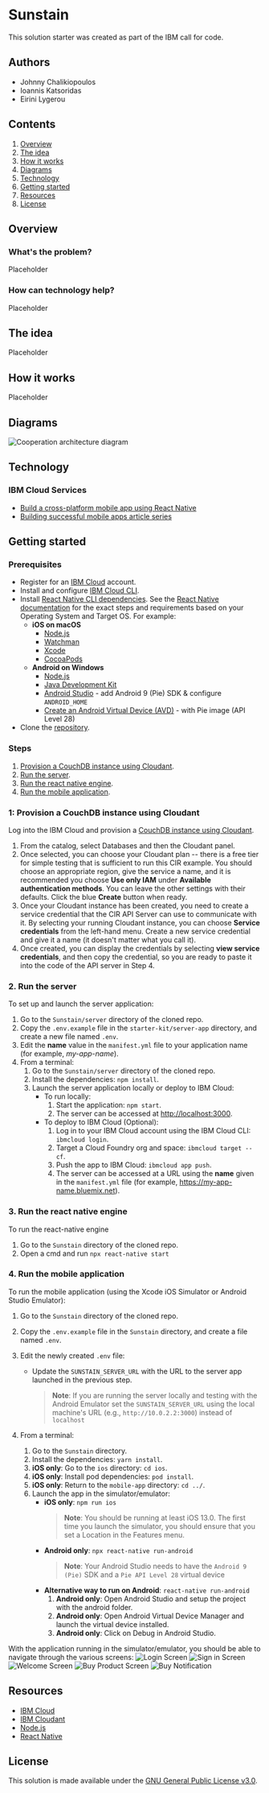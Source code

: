 # Sunstain

This solution starter was created as part of the IBM call for code.

## Authors

- Johnny Chalikiopoulos
- Ioannis Katsoridas
- Eirini Lygerou

## Contents

1. [Overview](#overview)
2. [The idea](#the-idea)
3. [How it works](#how-it-works)
4. [Diagrams](#diagrams)
5. [Technology](#technology)
6. [Getting started](#getting-started)
7. [Resources](#resources)
8. [License](#license)

## Overview

### What's the problem?

Placeholder

### How can technology help?

Placeholder

## The idea

Placeholder

## How it works

Placeholder

## Diagrams

![Cooperation architecture diagram](/images/ArchitectureDiagram.JPG)

## Technology

### IBM Cloud Services

- [Build a cross-platform mobile app using React Native](https://developer.ibm.com/technologies/mobile/patterns/build-a-cross-platform-mobile-app-to-search-company-news-and-gain-insights)
- [Building successful mobile apps article series](https://developer.ibm.com/series/building-successful-mobile-apps/)


## Getting started

### Prerequisites

- Register for an [IBM Cloud](https://www.ibm.com/account/reg/us-en/signup?formid=urx-42793&eventid=cfc-2020?cm_mmc=OSocial_Blog-_-Audience+Developer_Developer+Conversation-_-WW_WW-_-cfc-2020-ghub-starterkit-cooperation_ov75914&cm_mmca1=000039JL&cm_mmca2=10008917) account.
- Install and configure [IBM Cloud CLI](https://cloud.ibm.com/docs/cli?topic=cloud-cli-getting-started#overview).
- Install [React Native CLI dependencies](https://reactnative.dev/docs/getting-started.html). See the [React Native documentation](https://reactnative.dev/docs/environment-setup) for the exact steps and requirements based on your Operating System and Target OS. For example:
    - **iOS on macOS**
        - [Node.js](https://nodejs.org/en/)
        - [Watchman](https://facebook.github.io/watchman/docs/install)
        - [Xcode](https://itunes.apple.com/us/app/xcode/id497799835?mt=12)
        - [CocoaPods](https://guides.cocoapods.org/using/getting-started.html)
    - **Android on Windows**
        - [Node.js](https://nodejs.org/en/)
        - [Java Development Kit](https://www.oracle.com/java/technologies/javase-jdk8-downloads.html)
        - [Android Studio](https://developer.android.com/studio/index.html) - add Android 9 (Pie) SDK & configure `ANDROID_HOME`
        - [Create an Android Virtual Device (AVD)](https://developer.android.com/studio/run/managing-avds.html) - with Pie image (API Level 28)
- Clone the [repository](https://github.com/irinil/Sunstain.git).

### Steps

1. [Provision a CouchDB instance using Cloudant](#1-Provision-a-CouchDB-instance-using-Cloudant).
1. [Run the server](#2-run-the-server).
1. [Run the react native engine](#3-run-the-react-native-egine).
1. [Run the mobile application](#4-run-the-mobile-application).

### 1: Provision a CouchDB instance using Cloudant

Log into the IBM Cloud and provision a [CouchDB instance using Cloudant](https://www.ibm.com/cloud/cloudant).

1. From the catalog, select Databases and then the Cloudant panel.
1. Once selected, you can choose your Cloudant plan -- there is a free tier for simple testing that is sufficient to run this CIR example. You should choose an appropriate region, give the service a name, and it is recommended you choose **Use only IAM** under **Available authentication methods**. You can leave the other settings with their defaults. Click the blue **Create** button when ready.
1. Once your Cloudant instance has been created, you need to create a service credential that the CIR API Server can use to communicate with it. By selecting your running Cloudant instance, you can choose **Service credentials** from the left-hand menu. Create a new service credential and give it a name (it doesn't matter what you call it).
1. Once created, you can display the credentials by selecting **view service credentials**, and then copy the credential, so you are ready to paste it into the code of the API server in Step 4.


### 2. Run the server

To set up and launch the server application:

1. Go to the `Sunstain/server` directory of the cloned repo.
1. Copy the `.env.example` file in the `starter-kit/server-app` directory, and create a new file named `.env`.
1. Edit the **name** value in the `manifest.yml` file to your application name (for example, _my-app-name_).
1. From a terminal:
    1. Go to the `Sunstain/server` directory of the cloned repo.
    1. Install the dependencies: `npm install`.
    1. Launch the server application locally or deploy to IBM Cloud:
        - To run locally:
            1. Start the application: `npm start`.
            1. The server can be accessed at <http://localhost:3000>.
        - To deploy to IBM Cloud (Optional):
            1. Log in to your IBM Cloud account using the IBM Cloud CLI: `ibmcloud login`.
            1. Target a Cloud Foundry org and space: `ibmcloud target --cf`.
            1. Push the app to IBM Cloud: `ibmcloud app push`.
            1. The server can be accessed at a URL using the **name** given in the `manifest.yml` file (for example,  <https://my-app-name.bluemix.net>).
			
### 3. Run the react native engine
To run the react-native engine 

1. Go to the `Sunstain` directory of the cloned repo.
1. Open a cmd and run `npx react-native start` 

### 4. Run the mobile application

To run the mobile application (using the Xcode iOS Simulator or Android Studio Emulator):

1. Go to the `Sunstain` directory of the cloned repo.
1. Copy the `.env.example` file in the `Sunstain` directory, and create a file named `.env`.
1. Edit the newly created `.env` file:
    - Update the `SUNSTAIN_SERVER_URL` with the URL to the server app launched in the previous step.
        > **Note**: If you are running the server locally and testing with the Android Emulator set the `SUNSTAIN_SERVER_URL` using the local machine's URL (e.g., `http://10.0.2.2:3000`) instead of `localhost`
   
1. From a terminal:
    1. Go to the `Sunstain` directory.
    1. Install the dependencies: `yarn install`.
    1. **iOS only**: Go to the `ios` directory: `cd ios`.
    1. **iOS only**: Install pod dependencies: `pod install`.
    1. **iOS only**: Return to the `mobile-app` directory: `cd ../`.
    1. Launch the app in the simulator/emulator:
        - **iOS only**: `npm run ios`
            > **Note**: You should be running at least iOS 13.0. The first time you launch the simulator, you should ensure that you set a Location in the Features menu.
        - **Android only**: `npx react-native run-android `
            > **Note**: Your Android Studio needs to have the `Android 9 (Pie)` SDK and a `Pie API Level 28` virtual device 
        - **Alternative way to run on Android**: `react-native run-android` 
            1. **Android only**: Open Android Studio and setup the project with the android folder. 
            1. **Android only**: Open Android Virtual Device Manager and launch the virtual device installed.
            1. **Android only**: Click on Debug in Android Studio.

With the application running in the simulator/emulator, you should be able to navigate through the various screens:
![Login Screen](/images/Login_Screen.png)
![Sign in Screen](/images/Sign_in_Screen.png)
![Welcome Screen](/images/Welcome_Screen2.png)
![Buy Product Screen](/images/Search_Screen.png)
![Buy Notification](/images/Second_Notification.png)

## Resources

- [IBM Cloud](https://www.ibm.com/cloud)
- [IBM Cloudant](https://cloud.ibm.com/docs/Cloudant?topic=cloudant-overview)
- [Node.js](https://nodejs.org)
- [React Native](https://reactnative.dev/)

## License

This solution is made available under the [GNU General Public License v3.0](LICENSE).
